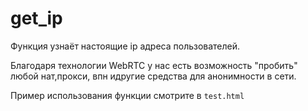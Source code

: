 # get_ip
Функция узнаёт настоящие ip адреса пользователей. 

Благодаря технологии WebRTC у нас есть возможность "пробить" любой нат,прокси, впн идругие средства для анонимности в сети.

Пример использования функции смотрите в ```test.html```
